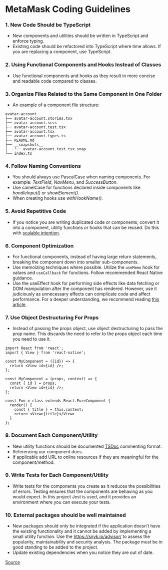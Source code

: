 # MetaMask Coding Guidelines

### 1. New Code Should be TypeScript
- New components and utilities should be written in TypeScript and enforce typing.
- Existing code should be refactored into TypeScript where time allows. If you are replacing a component, use TypeScript.

### 2. Using Functional Components and Hooks Instead of Classes
- Use functional components and hooks as they result in more concise and readable code compared to classes.

### 3. Organize Files Related to the Same Component in One Folder
- An example of a component file structure:

```.tsx
avatar-account
├── avatar-account.stories.tsx
├── avatar-account.scss
├── avatar-account.test.tsx
├── avatar-account.tsx
├── avatar-account.types.ts
├── README.md
├── __snapshots__
│   └── avatar-account.test.tsx.snap
└── index.ts
```

### 4. Follow Naming Conventions
- You should always use PascalCase when naming components. For example: *TextField*, *NavMenu*, and *SuccessButton*.
- Use camelCase for functions declared inside components like *handleInput()* or *showElement()*.
- When creating hooks use *withHookName()*.

### 5. Avoid Repetitive Code
- If you notice you are writing duplicated code or components, convert it into a component, utility functions or hooks that can be reused. Do this with [scalable intention](https://sandimetz.com/blog/2016/1/20/the-wrong-abstraction).

### 6. Component Optimization
- For functional components, instead of having large return statements, breaking the component down into smaller sub-components.
- Use memoizing techniques where possible. Utilize the `useMemo` hook for values and `useCallback` for functions. Follow recommended React Native guidance.
- Use the useEffect hook for performing side effects like data fetching or DOM manipulation after the component has rendered. However, use it judiciously as unnecessary effects can complicate code and affect performance. For a deeper understanding, we recommend reading [this article](https://react.dev/learn/you-might-not-need-an-effect).

### 7. Use Object Destructuring For Props
- Instead of passing the props object, use object destructuring to pass the prop name. This discards the need to refer to the props object each time you need to use it.

```tsx
import React from 'react';
import { View } from 'react-native';

const MyComponent = ({id}) => {
  return <View id={id} />;
};

const MyComponent = (props, context) => {
  const { id } = props;
  return <View id={id} />;
};

const Foo = class extends React.PureComponent {
  render() {
    const { title } = this.context;
    return <View>{title}</View>
  }
};

```

### 8. Document Each Component/Utility
- New utility functions should be documented [TSDoc](https://tsdoc.org) commenting format.
- Referencing our component docs.
- If applicable add URL to online resources if they are meaningful for the component/method.

### 9. Write Tests for Each Component/Utility
- Write tests for the components you create as it reduces the possibilities of errors. Testing ensures that the components are behaving as you would expect. In this project Jest is used, and it provides an environment where you can execute your tests.

### 10. External packages should be well maintained
- New packages should only be integrated if the application doesn’t have the existing functionality and it cannot be added by implementing a small utility function. Use the https://snyk.io/advisor/ to assess the popularity, maintainability and security analysis. The package must be in good standing to be added to the project.
- Update existing dependencies when you notice they are out of date.

[Source](https://www.makeuseof.com/must-follow-react-practices/)
